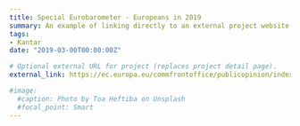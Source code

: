 ```yaml
---
title: Special Eurobarometer - Europeans in 2019
summary: An example of linking directly to an external project website using `external_link`.
tags:
- Kantar
date: "2019-03-00T00:00:00Z"

# Optional external URL for project (replaces project detail page).
external_link: https://ec.europa.eu/commfrontoffice/publicopinion/index.cfm/Survey/getSurveyDetail/instruments/SPECIAL/surveyKy/2225

#image:
  #caption: Photo by Toa Heftiba on Unsplash
  #focal_point: Smart
---
```

